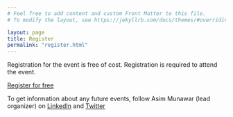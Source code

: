 ```yaml
---
# Feel free to add content and custom Front Matter to this file.
# To modify the layout, see https://jekyllrb.com/docs/themes/#overriding-theme-defaults

layout: page
title: Register
permalink: "register.html"
---
```


Registration for the event is free of cost. Registration is required to attend the event.

[Register for free](https://ibm.webex.com/webappng/sites/ibm/webinar/webinarSeries/register/1a5fd1369db547498aae3cc8ed6b7d35)

To get information about any future events, follow Asim Munawar (lead organizer) on [LinkedIn](https://www.linkedin.com/in/asimmunawar/) and [Twitter](https://twitter.com/asimunawar)

